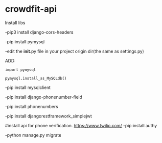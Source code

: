 # crowdfit-api
Install libs

-pip3 install django-cors-headers

-pip install pymysql

-edit the __init__.py file in your project origin dir(the same as settings.py)

ADD:

	import pymysql

	pymysql.install_as_MySQLdb()

-pip install mysqlclient

-pip install django-phonenumber-field

-pip install phonenumbers

-pip install djangorestframework_simplejwt

#install api for phone verification. https://www.twilio.com/
-pip install authy

-python manage.py migrate
